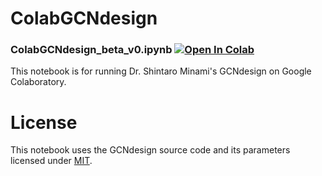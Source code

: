 # ColabGCNdesign
### ColabGCNdesign_beta_v0.ipynb   [![Open In Colab](https://colab.research.google.com/assets/colab-badge.svg)](https://colab.research.google.com/github/naokob/ColabGCNdesign/blob/main/ColabGCNdesign_beta_v0.ipynb)

This notebook is for running Dr. Shintaro Minami's GCNdesign on Google Colaboratory.

# License
This notebook uses the GCNdesign source code and its parameters licensed under [MIT](https://github.com/ShintaroMinami/GCNdesign/blob/master/LICENSE).
